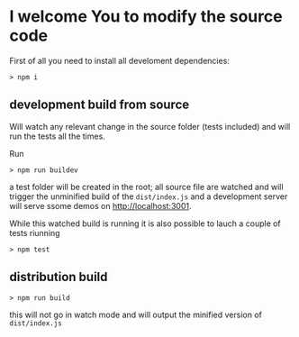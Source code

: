 # I welcome You to modify the source code

First of all you need to install all develoment dependencies:  
```
> npm i 
```

## development build from source

Will watch any relevant change in the source folder (tests included) and will run the tests all the times.

Run
```
> npm run buildev
```
a test folder will be created in the root; all source file are watched and will trigger the unminified build of the `dist/index.js` and a development server will serve ssome demos on [http://localhost:3001](http://localhost:3001).

While this watched build is running it is also possible to lauch a couple of tests riunning  
```
> npm test
```


## distribution build
```
> npm run build 
```
this will not go in watch mode and will output the minified version of `dist/index.js`
